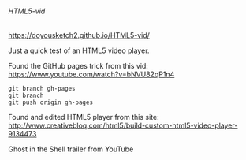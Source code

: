 ###### HTML5-vid

https://doyousketch2.github.io/HTML5-vid/  

Just a quick test of an HTML5 video player.  

Found the GitHub pages trick from this vid:  
https://www.youtube.com/watch?v=bNVU82qP1n4
```
git branch gh-pages
git branch
git push origin gh-pages
```
Found and edited HTML5 player from this site:  
http://www.creativebloq.com/html5/build-custom-html5-video-player-9134473  

Ghost in the Shell trailer from YouTube  
